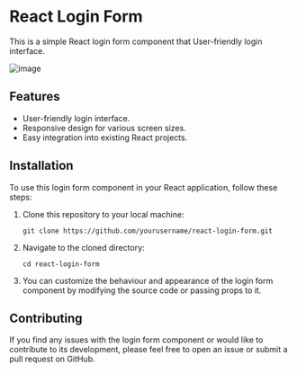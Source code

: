 # React Login Form

This is a simple React login form component that User-friendly login interface.

![image](https://github.com/ImeshaDilshani/react-login-form/assets/93858302/b0824325-9aa5-4d16-a52b-226d25e9324c)


## Features

- User-friendly login interface.
- Responsive design for various screen sizes.
- Easy integration into existing React projects.

## Installation

To use this login form component in your React application, follow these steps:

1. Clone this repository to your local machine:

   ```
   git clone https://github.com/yourusername/react-login-form.git
   ```
2. Navigate to the cloned directory:
   ```
   cd react-login-form
   ```
4. You can customize the behaviour and appearance of the login form component by modifying the source code or passing props to it.

## Contributing

If you find any issues with the login form component or would like to contribute to its development, please feel free to open an issue or submit a pull request on GitHub.



